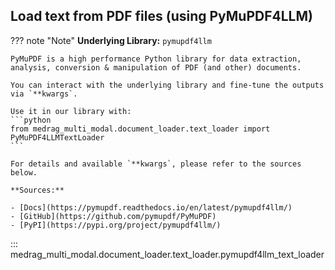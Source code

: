 ## Load text from PDF files (using PyMuPDF4LLM)

??? note "Note"
    **Underlying Library:** `pymupdf4llm`

    PyMuPDF is a high performance Python library for data extraction, analysis, conversion & manipulation of PDF (and other) documents.

    You can interact with the underlying library and fine-tune the outputs via `**kwargs`.

    Use it in our library with:
    ```python
    from medrag_multi_modal.document_loader.text_loader import PyMuPDF4LLMTextLoader
    ```

    For details and available `**kwargs`, please refer to the sources below.

    **Sources:**

    - [Docs](https://pymupdf.readthedocs.io/en/latest/pymupdf4llm/)
    - [GitHub](https://github.com/pymupdf/PyMuPDF)
    - [PyPI](https://pypi.org/project/pymupdf4llm/)

::: medrag_multi_modal.document_loader.text_loader.pymupdf4llm_text_loader
